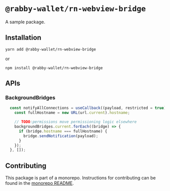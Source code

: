 # `@rabby-wallet/rn-webview-bridge`

A sample package.

## Installation

`yarn add @rabby-wallet/rn-webview-bridge`

or

`npm install @rabby-wallet/rn-webview-bridge`

## APIs

### BackgroundBridges

```js
  const notifyAllConnections = useCallback((payload, restricted = true) => {
    const fullHostname = new URL(url.current).hostname;

    // TODO:permissions move permissioning logic elsewhere
    backgroundBridges.current.forEach((bridge) => {
      if (bridge.hostname === fullHostname) {
        bridge.sendNotification(payload);
      }
    });
  }, []);
```


## Contributing

This package is part of a monorepo. Instructions for contributing can be found in the [monorepo README](https://github.com/RabbyHub/core#readme).
